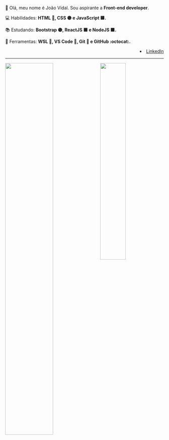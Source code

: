 
<p align="left"> 
 👋 Olá, meu nome é João Vidal. Sou aspirante a <strong>Front-end developer</strong>.
</p>

<p align="left">
 💻 Habilidades: <strong>HTML 🔶, CSS 🟣 e JavaScript 🟨.</strong>
</p>

<p align="left"> 
  📚 Estudando: <strong>Bootstrap 🟣, ReactJS 🟦 e NodeJS 🟩.</strong>
</p>
  

<p align="left">
  💼 Ferramentas: <strong>WSL 🐧, VS Code 🔹, Git 🔸 e GitHub :octocat:.</strong>
</p>



 
  <li align="right"><a href="https://www.linkedin.com/in/joaovidalnt/">LinkedIn</li>
   
 

 
 


<hr>
<a href="https://github.com/JOAOVIDALNT/JOAOVIDALNT"> 
<img width="55%" align="left" src="https://github-readme-stats.vercel.app/api?username=JOAOVIDALNT&show_icons=true&theme=radical" />
</a>

<a href="https://github.com/JOAOVIDALNT/JOAOVIDALNT"> 
<img align="right" width="40%" src="https://github-readme-stats.vercel.app/api/top-langs/?username=JOAOVIDALNT&layout=compact&theme=radical" />
</a>


<!-- [![João GitHub stats](https://github-readme-stats.vercel.app/api?username=JOAOVIDALNT&show_icons=true&theme=radical)](https://https://github.com/JOAOVIDALNT/JOAOVIDALNT) -->
<!--  -->
<!-- [![Top Langs](https://github-readme-stats.vercel.app/api/top-langs/?username=JOAOVIDALNT&layout=compact&theme=radical)](https://github.com/JOAOVIDALNT/JOAOVIDALNT) -->
